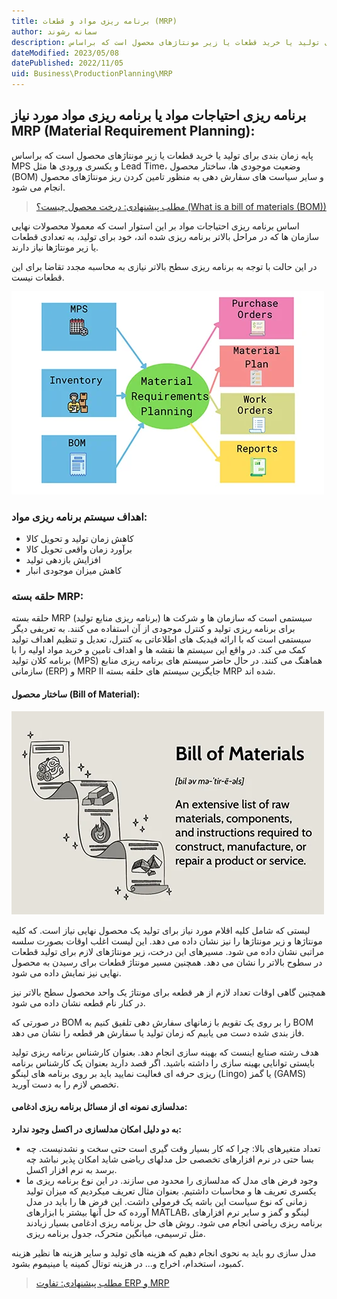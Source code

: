 ```yaml
---
title: برنامه ریزی مواد و قطعات (MRP)
author: سمانه رشوند  
description: پایه زمان بندی برای تولید یا خرید قطعات یا زیر مونتاژهای محصول است که براساس MPS و یکسری ورودی ها مثل Lead Time، وضعیت موجودی ها، ساختار محصول (BOM) و سایر سیاست های سفارش دهی به منظور تامین کردن ریز مونتاژهای محصول انجام می شود.
dateModified: 2023/05/08 
datePublished: 2022/11/05
uid: Business\ProductionPlanning\MRP
---
```


## برنامه ریزی احتیاجات مواد یا برنامه ریزی مواد مورد نیاز MRP (Material Requirement Planning): 

پایه زمان بندی برای تولید یا خرید قطعات یا زیر مونتاژهای محصول است که براساس MPS و یکسری ورودی ها مثل Lead Time، وضعیت موجودی ها، ساختار محصول (BOM) و سایر سیاست های سفارش دهی به منظور تامین کردن ریز مونتاژهای محصول انجام می شود.

> [مطلب پیشنهادی: درخت محصول چیست؟ (What is a bill of materials (BOM))](https://www.hooshkar.com/Wiki/Production/BOM)

اساس برنامه ریزی احتیاجات مواد بر این استوار است که معمولا محصولات نهایی سازمان ها که در مراحل بالاتر برنامه ریزی شده اند، خود برای تولید، به تعدادی قطعات یا زیر مونتاژها نیاز دارند.

در این حالت با توجه به برنامه ریزی سطح بالاتر نیازی به محاسبه مجدد تقاضا برای این قطعات نیست.

![MRP](./Images/MRP.webp)

### اهداف سیستم برنامه ریزی مواد:

*	کاهش زمان تولید و تحویل کالا
*	برآورد زمان واقعی تحویل کالا
*	افزایش بازدهی تولید
*	کاهش میزان موجودی انبار

### حلقه بسته MRP:

 حلقه بسته MRP (برنامه ریزی منابع تولید) سیستمی است که سازمان ها و شرکت ها برای برنامه ریزی تولید و کنترل موجودی از آن استفاده می کنند. به تعریفی دیگر سیستمی است که با ارائه فیدبک های اطلاعاتی به کنترل، تعدیل و تنظیم اهداف تولید کمک می کند. در واقع این سیستم ها نقشه ها و اهداف تامین و خرید مواد اولیه را با برنامه کلان تولید (MPS) هماهنگ می کنند. در حال حاضر سیستم های برنامه ریزی منابع سازمانی (ERP) و MRP II جایگزین سیستم های حلقه بسته MRP شده اند.


#### ساختار محصول (Bill of Material):

![BOM](./Images/BillOfMaterial.webp)

لیستی که شامل کلیه اقلام مورد نیاز برای تولید یک محصول نهایی نیاز است. که کلیه مونتاژها و زیر مونتاژها را نیز نشان داده می دهد. این لیست اغلب اوقات بصورت سلسه مراتبی نشان داده می شود. مسیرهای این درخت، زیر مونتاژهای لازم برای تولید قطعات در سطوح بالاتر را نشان می دهد. همچنین مسیر مونتاژ قطعات برای رسیدن به محصول نهایی نیز نمایش داده می شود.

همچنین گاهی اوقات تعداد لازم از هر قطعه برای مونتاژ یک واحد محصول سطح بالاتر نیز در کنار نام قطعه نشان داده می شود.

در صورتی که BOM را بر روی یک تقویم با زمانهای سفارش دهی تلفیق کنیم به BOM فاز بندی شده دست می یابیم که زمان تولید یا سفارش هر قطعه را نشان می دهد.

هدف رشته صنایع اینست که بهینه سازی انجام دهد. بعنوان کارشناس برنامه ریزی تولید بایستی توانایی بهینه سازی را داشته باشید. اگر قصد دارید بعنوان یک کارشناس برنامه ریزی حرفه ای فعالیت نمایید باید بر روی برنامه های لینگو (Lingo) یا گمز (GAMS) تخصص لازم را به دست آورید.


#### مدلسازی نمونه ای از مسائل برنامه ریزی ادغامی:

**به دو دلیل امکان مدلسازی در اکسل وجود ندارد:**

*	تعداد متغیرهای بالا: چرا که کار بسیار وقت گیری است حتی سخت و نشدنیست. چه بسا حتی در نرم افزارهای تخصصی حل مدلهای ریاضی شاید امکان پذیر نباشد چه برسد به نرم افزار اکسل.
*	وجود فرض های مدل که  مدلسازی را  محدود می سازند. در این نوع برنامه ریزی ما یکسری تعریف ها و محاسبات داشتیم. بعنوان مثال تعریف میکردیم که میزان تولید زمانی که نوع سیاست این باشه یک فرمولی داشت. این فرض ها را باید در مدل آورده که حل آنها بیشتر با ابزارهای MATLAB، لینگو و گمز و سایر نرم افزارهای برنامه ریزی ریاضی انجام می شود. روش های حل برنامه ریزی ادغامی بسیار زیادند مثل ترسیمی، میانگین متحرک، جدول برنامه ریزی. 

مدل سازی رو باید به نحوی انجام دهیم که هزینه های تولید و سایر هزینه ها نظیر هزینه کمبود، استخدام، اخراج و... در هزینه توتال کمینه یا مینیموم بشود.

> [مطلب پیشنهادی: تفاوت ERP و MRP](https://www.hooshkar.com/Wiki/ErpVsM/ErpVsMrp)
